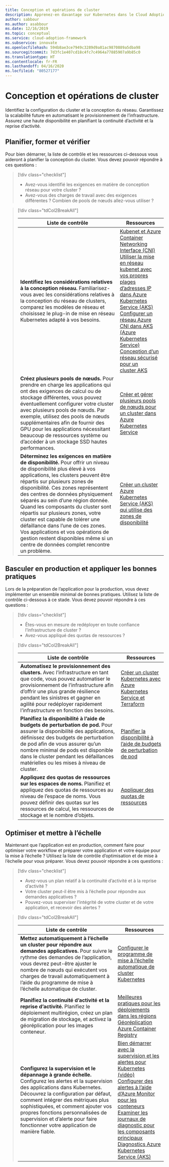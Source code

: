 ```yaml
---
title: Conception et opérations de cluster
description: Apprenez-en davantage sur Kubernetes dans le Cloud Adoption Framework pour la conception et les opérations de cluster.
author: sabbour
ms.author: asabbour
ms.date: 12/16/2019
ms.topic: conceptual
ms.service: cloud-adoption-framework
ms.subservice: innovate
ms.openlocfilehash: 594b8ae3ce7949c3289d9a81ac9870889a5dba98
ms.sourcegitcommit: 7d3fc1e407cd18c4fc7c4964a77885907a9b85c0
ms.translationtype: HT
ms.contentlocale: fr-FR
ms.lasthandoff: 04/16/2020
ms.locfileid: "80527177"
---
```

<!-- cSpell:ignore asabbour sabbour autoscaler PDBs -->

# <a name="cluster-design-and-operations"></a>Conception et opérations de cluster

Identifiez la configuration du cluster et la conception du réseau. Garantissez la scalabilité future en automatisant le provisionnement de l’infrastructure. Assurez une haute disponibilité en planifiant la continuité d’activité et la reprise d’activité.

## <a name="plan-train-and-proof"></a>Planifier, former et vérifier

Pour bien démarrer, la liste de contrôle et les ressources ci-dessous vous aideront à planifier la conception du cluster. Vous devez pouvoir répondre à ces questions :

<!-- markdownlint-disable MD033 -->

> [!div class="checklist"]
>
> - Avez-vous identifié les exigences en matière de conception réseau pour votre cluster ?
> - Avez-vous des charges de travail avec des exigences différentes ? Combien de pools de nœuds allez-vous utiliser ?

<!-- -->

> [!div class="tdCol2BreakAll"]
>
> | Liste de contrôle  | Ressources |
> |------------------------------------------------------------------|-----------------------------------------------------------------|
> | **Identifiez les considérations relatives à la conception réseau.** Familiarisez-vous avec les considérations relatives à la conception du réseau de clusters, comparez les modèles de réseau et choisissez le plug-in de mise en réseau Kubernetes adapté à vos besoins.    | [Kubenet et Azure Container Networking Interface (CNI)](https://docs.microsoft.com/azure/aks/concepts-network#azure-virtual-networks) <br/> [Utiliser la mise en réseau kubenet avec vos propres plages d’adresses IP dans Azure Kubernetes Service (AKS)](https://docs.microsoft.com/azure/aks/configure-kubenet) <br/> [Configurer un réseau Azure CNI dans AKS (Azure Kubernetes Service)](https://docs.microsoft.com/azure/aks/configure-azure-cni) <br/> [Conception d’un réseau sécurisé pour un cluster AKS](https://github.com/Azure/sg-aks-workshop/blob/master/cluster-design/NetworkDesign.md)|
> | **Créez plusieurs pools de nœuds.** Pour prendre en charge les applications qui ont des exigences de calcul ou de stockage différentes, vous pouvez éventuellement configurer votre cluster avec plusieurs pools de nœuds. Par exemple, utilisez des pools de nœuds supplémentaires afin de fournir des GPU pour les applications nécessitant beaucoup de ressources système ou d’accéder à un stockage SSD hautes performances.   | [Créer et gérer plusieurs pools de nœuds pour un cluster dans Azure Kubernetes Service](https://docs.microsoft.com/azure/aks/use-multiple-node-pools) |
> | **Déterminez les exigences en matière de disponibilité.** Pour offrir un niveau de disponibilité plus élevé à vos applications, les clusters peuvent être répartis sur plusieurs zones de disponibilité. Ces zones représentent des centres de données physiquement séparés au sein d’une région donnée. Quand les composants du cluster sont répartis sur plusieurs zones, votre cluster est capable de tolérer une défaillance dans l’une de ces zones. Vos applications et vos opérations de gestion restent disponibles même si un centre de données complet rencontre un problème.   | [Créer un cluster Azure Kubernetes Service (AKS) qui utilise des zones de disponibilité](https://docs.microsoft.com/azure/aks/availability-zones) |

## <a name="go-to-production-and-apply-best-practices"></a>Basculer en production et appliquer les bonnes pratiques

Lors de la préparation de l’application pour la production, vous devez implémenter un ensemble minimal de bonnes pratiques. Utilisez la liste de contrôle ci-dessous à ce stade. Vous devez pouvoir répondre à ces questions :

> [!div class="checklist"]
>
> - Êtes-vous en mesure de redéployer en toute confiance l’infrastructure de cluster ?
> - Avez-vous appliqué des quotas de ressources ?

<!-- -->

> [!div class="tdCol2BreakAll"]
>
> | Liste de contrôle  | Ressources                                                                                                     |
> |------------------------------------------------------------------|-----------------------------------------------------------------|
> | **Automatisez le provisionnement des clusters.** Avec l’infrastructure en tant que code, vous pouvez automatiser le provisionnement de l’infrastructure afin d’offrir une plus grande résilience pendant les sinistres et gagner en agilité pour redéployer rapidement l’infrastructure en fonction des besoins.     | [Créer un cluster Kubernetes avec Azure Kubernetes Service et Terraform](https://docs.microsoft.com/azure/terraform/terraform-create-k8s-cluster-with-tf-and-aks)|
> | **Planifiez la disponibilité à l’aide de budgets de perturbation de pod.** Pour assurer la disponibilité des applications, définissez des budgets de perturbation de pod afin de vous assurer qu’un nombre minimal de pods est disponible dans le cluster pendant les défaillances matérielles ou les mises à niveau de cluster. | [Planifier la disponibilité à l’aide de budgets de perturbation de pod](https://docs.microsoft.com/azure/aks/operator-best-practices-scheduler#plan-for-availability-using-pod-disruption-budgets)  |
> | **Appliquez des quotas de ressources sur les espaces de noms.** Planifiez et appliquez des quotas de ressources au niveau de l’espace de noms. Vous pouvez définir des quotas sur les ressources de calcul, les ressources de stockage et le nombre d’objets.| [Appliquer des quotas de ressources](https://docs.microsoft.com/azure/aks/operator-best-practices-scheduler#enforce-resource-quotas)  |

## <a name="optimize-and-scale"></a>Optimiser et mettre à l’échelle

Maintenant que l’application est en production, comment faire pour optimiser votre workflow et préparer votre application et votre équipe pour la mise à l’échelle ? Utilisez la liste de contrôle d’optimisation et de mise à l’échelle pour vous préparer. Vous devez pouvoir répondre à ces questions :

> [!div class="checklist"]
>
> - Avez-vous un plan relatif à la continuité d’activité et à la reprise d’activité ?
> - Votre cluster peut-il être mis à l’échelle pour répondre aux demandes applicatives ?
> - Pouvez-vous superviser l’intégrité de votre cluster et de votre application, et recevoir des alertes ?

<!-- -->

> [!div class="tdCol2BreakAll"]
>
> | Liste de contrôle  | Ressources |
> |------------------------------------------------------------------|-----------------------------------------------------------------|
> | **Mettez automatiquement à l’échelle un cluster pour répondre aux demandes applicatives.** Pour suivre le rythme des demandes de l’application, vous devrez peut-être ajuster le nombre de nœuds qui exécutent vos charges de travail automatiquement à l’aide du programme de mise à l’échelle automatique de cluster. | [Configurer le programme de mise à l’échelle automatique de cluster Kubernetes](https://docs.microsoft.com/azure/aks/cluster-autoscaler)    |
> | **Planifiez la continuité d’activité et la reprise d’activité.** Planifiez le déploiement multirégion, créez un plan de migration de stockage, et activez la géoréplication pour les images conteneur. | [Meilleures pratiques pour les déploiements dans les régions](https://docs.microsoft.com/azure/aks/operator-best-practices-multi-region)  <br/> [Géoréplication Azure Container Registry](https://docs.microsoft.com/azure/container-registry/container-registry-geo-replication)  |
> | **Configurez la supervision et le dépannage à grande échelle.** Configurez les alertes et la supervision des applications dans Kubernetes. Découvrez la configuration par défaut, comment intégrer des métriques plus sophistiquées, et comment ajouter vos propres fonctions personnalisées de supervision et d’alerte pour faire fonctionner votre application de manière fiable. | [Bien démarrer avec la supervision et les alertes pour Kubernetes (vidéo)](https://www.youtube.com/watch?v=W7aN_z-cyUw&list=PLLasX02E8BPCrIhFrc_ZiINhbRkYMKdPT&index=16) <br/> [Configurer des alertes à l’aide d’Azure Monitor pour les conteneurs](https://docs.microsoft.com/azure/azure-monitor/insights/container-insights-overview) <br/> [Examiner les journaux de diagnostic pour les composants principaux](https://docs.microsoft.com/azure/aks/view-master-logs) <br/> [Diagnostics Azure Kubernetes Service (AKS)](https://docs.microsoft.com/azure/aks/concepts-diagnostics)    |
